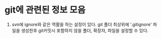 # git에 관련된 정보 모음

1. svn에 ignore와 같은 역활을 하는 설정이 있다.
   git 폴더 최상위에 '.gitignore' 파일을 생성한후
   git커밋시 포함하지 않을 폴더, 확장자, 파일을 설정할 수 있다.

